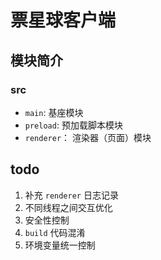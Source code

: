 # 票星球客户端
## 模块简介

### src
- `main`: 基座模块
- `preload`: 预加载脚本模块
- `renderer`： 渲染器（页面）模块

## todo
1. 补充 `renderer` 日志记录
2. 不同线程之间交互优化
3. 安全性控制
4. `build` 代码混淆
5. 环境变量统一控制
